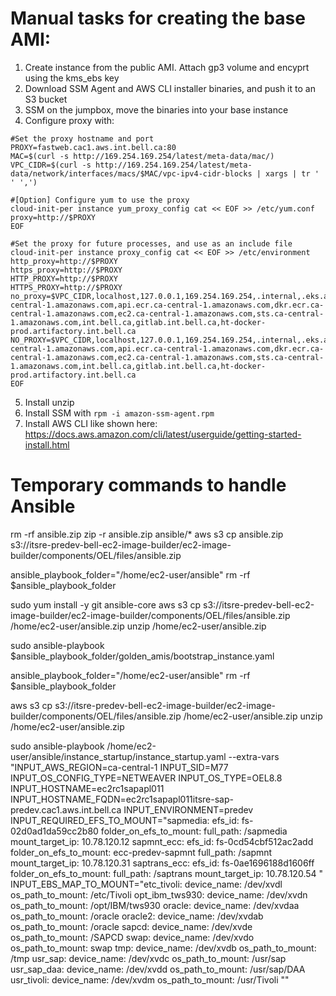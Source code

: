 # Manual tasks for creating the base AMI:

1. Create instance from the public AMI. Attach gp3 volume and encyprt using the kms_ebs key
2. Download SSM Agent and AWS CLI installer binaries, and push it to an S3 bucket
3. SSM on the jumpbox, move the binaries into your base instance
4. Configure proxy with:
```
#Set the proxy hostname and port
PROXY=fastweb.cac1.aws.int.bell.ca:80
MAC=$(curl -s http://169.254.169.254/latest/meta-data/mac/)
VPC_CIDR=$(curl -s http://169.254.169.254/latest/meta-data/network/interfaces/macs/$MAC/vpc-ipv4-cidr-blocks | xargs | tr ' ' ',')

#[Option] Configure yum to use the proxy
cloud-init-per instance yum_proxy_config cat << EOF >> /etc/yum.conf
proxy=http://$PROXY
EOF

#Set the proxy for future processes, and use as an include file
cloud-init-per instance proxy_config cat << EOF >> /etc/environment
http_proxy=http://$PROXY
https_proxy=http://$PROXY
HTTP_PROXY=http://$PROXY
HTTPS_PROXY=http://$PROXY
no_proxy=$VPC_CIDR,localhost,127.0.0.1,169.254.169.254,.internal,.eks.amazonaws.com,eks.ca-central-1.amazonaws.com,api.ecr.ca-central-1.amazonaws.com,dkr.ecr.ca-central-1.amazonaws.com,ec2.ca-central-1.amazonaws.com,sts.ca-central-1.amazonaws.com,int.bell.ca,gitlab.int.bell.ca,ht-docker-prod.artifactory.int.bell.ca
NO_PROXY=$VPC_CIDR,localhost,127.0.0.1,169.254.169.254,.internal,.eks.amazonaws.com,eks.ca-central-1.amazonaws.com,api.ecr.ca-central-1.amazonaws.com,dkr.ecr.ca-central-1.amazonaws.com,ec2.ca-central-1.amazonaws.com,sts.ca-central-1.amazonaws.com,int.bell.ca,gitlab.int.bell.ca,ht-docker-prod.artifactory.int.bell.ca
EOF
```
5. Install unzip
6. Install SSM with ```rpm -i amazon-ssm-agent.rpm```
7. Install AWS CLI like shown here: https://docs.aws.amazon.com/cli/latest/userguide/getting-started-install.html




# Temporary commands to handle Ansible

rm -rf ansible.zip
zip -r ansible.zip ansible/*
aws s3 cp ansible.zip s3://itsre-predev-bell-ec2-image-builder/ec2-image-builder/components/OEL/files/ansible.zip



ansible_playbook_folder="/home/ec2-user/ansible"
rm -rf $ansible_playbook_folder

sudo yum install -y git ansible-core
aws s3 cp s3://itsre-predev-bell-ec2-image-builder/ec2-image-builder/components/OEL/files/ansible.zip /home/ec2-user/ansible.zip
unzip /home/ec2-user/ansible.zip

sudo ansible-playbook $ansible_playbook_folder/golden_amis/bootstrap_instance.yaml




ansible_playbook_folder="/home/ec2-user/ansible"
rm -rf $ansible_playbook_folder

aws s3 cp s3://itsre-predev-bell-ec2-image-builder/ec2-image-builder/components/OEL/files/ansible.zip /home/ec2-user/ansible.zip
unzip /home/ec2-user/ansible.zip

sudo ansible-playbook /home/ec2-user/ansible/instance_startup/instance_startup.yaml     --extra-vars "INPUT_AWS_REGION=ca-central-1 INPUT_SID=M77 INPUT_OS_CONFIG_TYPE=NETWEAVER INPUT_OS_TYPE=OEL8.8 INPUT_HOSTNAME=ec2rc1sapapl011 INPUT_HOSTNAME_FQDN=ec2rc1sapapl011itsre-sap-predev.cac1.aws.int.bell.ca INPUT_ENVIRONMENT=predev INPUT_REQUIRED_EFS_TO_MOUNT=\"sapmedia:
  efs_id: fs-02d0ad1da59cc2b80
  folder_on_efs_to_mount:
  full_path: /sapmedia
  mount_target_ip: 10.78.120.12
sapmnt_ecc:
  efs_id: fs-0cd54cbf512ac2add
  folder_on_efs_to_mount: ecc-predev-sapmnt
  full_path: /sapmnt
  mount_target_ip: 10.78.120.31
saptrans_ecc:
  efs_id: fs-0ae1696188d1606ff
  folder_on_efs_to_mount:
  full_path: /saptrans
  mount_target_ip: 10.78.120.54
\" INPUT_EBS_MAP_TO_MOUNT=\"etc_tivoli:
  device_name: /dev/xvdl
  os_path_to_mount: /etc/Tivoli
opt_ibm_tws930:
  device_name: /dev/xvdn
  os_path_to_mount: /opt/IBM/tws930
oracle:
  device_name: /dev/xvdaa
  os_path_to_mount: /oracle
oracle2:
  device_name: /dev/xvdab
  os_path_to_mount: /oracle
sapcd:
  device_name: /dev/xvde
  os_path_to_mount: /SAPCD
swap:
  device_name: /dev/xvdo
  os_path_to_mount: swap
tmp:
  device_name: /dev/xvdb
  os_path_to_mount: /tmp
usr_sap:
  device_name: /dev/xvdc
  os_path_to_mount: /usr/sap
usr_sap_daa:
  device_name: /dev/xvdd
  os_path_to_mount: /usr/sap/DAA
usr_tivoli:
  device_name: /dev/xvdm
  os_path_to_mount: /usr/Tivoli
\""